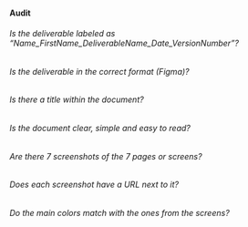 #### Audit

###### Is the deliverable labeled as “Name_FirstName_DeliverableName_Date_VersionNumber”?
###### Is the deliverable in the correct format (Figma)?
###### Is there a title within the document?
###### Is the document clear, simple and easy to read?
###### Are there 7 screenshots of the 7 pages or screens?
###### Does each screenshot have a URL next to it?
###### Do the main colors match with the ones from the screens?
